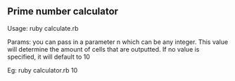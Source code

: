 Prime number calculator
------------------------

Usage:
ruby calculate.rb

Params:
you can pass in a parameter n which can be any integer.  This value will determine the amount of cells that are outputted.  If no value is specified, it will
default to 10

Eg:
ruby calculator.rb 10

